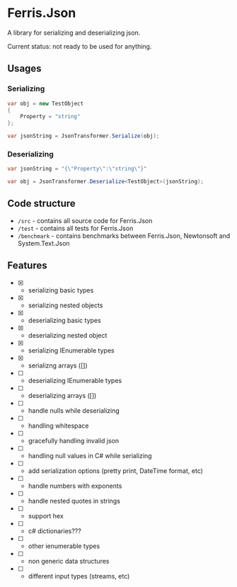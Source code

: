 # Ferris.Json

A library for serializing and deserializing json.

Current status: not ready to be used for anything.

## Usages

### Serializing
```csharp
var obj = new TestObject
{
    Property = "string"
};

var jsonString = JsonTransformer.Serialize(obj);
```

### Deserializing
```csharp
var jsonString = "{\"Property\":\"string\"}"

var obj = JsonTransformer.Deserialize<TestObject>(jsonString);
```

## Code structure

* `/src` - contains all source code for Ferris.Json
* `/test` - contains all tests for Ferris.Json
* `/benchmark` - contains benchmarks between Ferris.Json, Newtonsoft and System.Text.Json

## Features

- [x] - serializing basic types
- [x] - serializing nested objects
- [x] - deserializing basic types
- [x] - deserializing nested object
- [x] - serializing IEnumerable types
- [x] - serializng arrays ([])
- [ ] - deserializing IEnumerable types
- [ ] - deserializing arrays ([])
- [ ] - handle nulls while deserializing
- [ ] - handling whitespace
- [ ] - gracefully handling invalid json
- [ ] - handling null values in C# while serializing
- [ ] - add serialization options (pretty print, DateTime format, etc)
- [ ] - handle numbers with exponents
- [ ] - handle nested quotes in strings
- [ ] - support hex
- [ ] - c# dictionaries???
- [ ] - other ienumerable types
- [ ] - non generic data structures
- [ ] - different input types (streams, etc)
